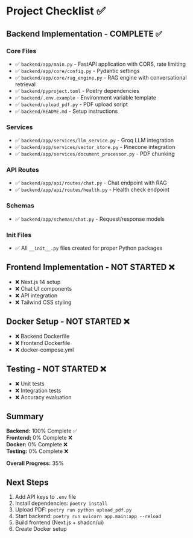 # Project Checklist ✅

## Backend Implementation - COMPLETE ✅

### Core Files
- ✅ `backend/app/main.py` - FastAPI application with CORS, rate limiting
- ✅ `backend/app/core/config.py` - Pydantic settings
- ✅ `backend/app/core/rag_engine.py` - RAG engine with conversational retrieval
- ✅ `backend/pyproject.toml` - Poetry dependencies
- ✅ `backend/.env.example` - Environment variable template
- ✅ `backend/upload_pdf.py` - PDF upload script
- ✅ `backend/README.md` - Setup instructions

### Services
- ✅ `backend/app/services/llm_service.py` - Groq LLM integration
- ✅ `backend/app/services/vector_store.py` - Pinecone integration
- ✅ `backend/app/services/document_processor.py` - PDF chunking

### API Routes
- ✅ `backend/app/api/routes/chat.py` - Chat endpoint with RAG
- ✅ `backend/app/api/routes/health.py` - Health check endpoint

### Schemas
- ✅ `backend/app/schemas/chat.py` - Request/response models

### Init Files
- ✅ All `__init__.py` files created for proper Python packages

## Frontend Implementation - NOT STARTED ❌

- ❌ Next.js 14 setup
- ❌ Chat UI components
- ❌ API integration
- ❌ Tailwind CSS styling

## Docker Setup - NOT STARTED ❌

- ❌ Backend Dockerfile
- ❌ Frontend Dockerfile  
- ❌ docker-compose.yml

## Testing - NOT STARTED ❌

- ❌ Unit tests
- ❌ Integration tests
- ❌ Accuracy evaluation

## Summary

**Backend:** 100% Complete ✅  
**Frontend:** 0% Complete ❌  
**Docker:** 0% Complete ❌  
**Testing:** 0% Complete ❌  

**Overall Progress:** 35%

## Next Steps

1. Add API keys to `.env` file
2. Install dependencies: `poetry install`
3. Upload PDF: `poetry run python upload_pdf.py`
4. Start backend: `poetry run uvicorn app.main:app --reload`
5. Build frontend (Next.js + shadcn/ui)
6. Create Docker setup
